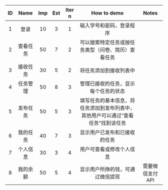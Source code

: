 | ID   | Name | Imp  | Est | Iter n | How to demo|Notes|
|:---:| :---: | :--: |:---:|:--:|:--:|:--:|
| 1 |  登录  |  10  | 3  | 1 | 输入学号和密码，登录程序 |
| 2 | 查看任务 |  50  | 7  | 2 | 可以搜索特定任务或按任务类型（问卷、简历）查看任务 |
| 3 | 接收任务 |  30  | 5  | 2 | 将任务添加到接收列表中 |
| 4 | 任务管理 |  50  | 8  | 3 | 管理已接收的任务，显示每个任务的状态 |
| 5 | 发布任务 |  50  | 5  | 3 | 填写任务的基本信息，将任务添加到发布列表中，其他用户可以通过“查看任务”找到该任务 |
| 6 | 我的任务 |  40  | 7  | 3 | 显示用户已发布和已接收的任务 |
| 7 | 个人信息 |  30  | 3  | 4 | 用户可查看或修改个人信息 |
| 8 | 我的余额 |  50  | 5  | 4 | 显示用户所挣的钱，可通过微信提现 | 需要微信支付API |
